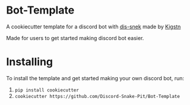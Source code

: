 # Bot-Template

A cookiecutter template for a discord bot with [dis-snek](https://github.com/Discord-Snake-Pit/Dis-Snek) made by [Kigstn](https://github.com/Kigstn)

Made for users to get started making discord bot easier.

# Installing

To install the template and get started making your own discord bot, run:

1) `pip install cookiecutter`
2) `cookiecutter https://github.com/Discord-Snake-Pit/Bot-Template`
